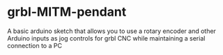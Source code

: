 # grbl-MITM-pendant
A basic arduino sketch that allows you to use a rotary encoder and other Arduino inputs as jog controls for grbl CNC while maintaining a serial connection to a PC
